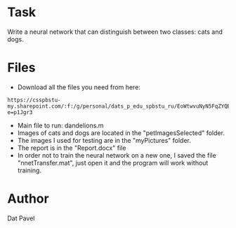 # Task
Write a neural network that can distinguish between two classes: cats and dogs.
# Files
* Download all the files you need from here:
```
https://csspbstu-my.sharepoint.com/:f:/g/personal/dats_p_edu_spbstu_ru/EoWtwvuNyN5FqZYQBWts6jwB6MIvePKJXIKUVtRD9F1m3Q?e=p1Jgr3
```
* Main file to run: dandelions.m
* Images of cats and dogs are located in the "petImagesSelected" folder.
* The images I used for testing are in the "myPictures" folder.
* The report is in the "Report.docx" file
* In order not to train the neural network on a new one, I saved the file "nnetTransfer.mat", just open it and the program will work without training.
# Author
Dat Pavel
